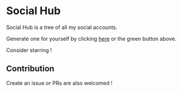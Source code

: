 # Social Hub

Social Hub is a tree of all my social accounts. 

Generate one for yourself by clicking [here](https://github.com/cmulay/social-hub/generate) or the green button above.

Consider starring  !

## Contribution

Create an issue or PRs are also welcomed !
